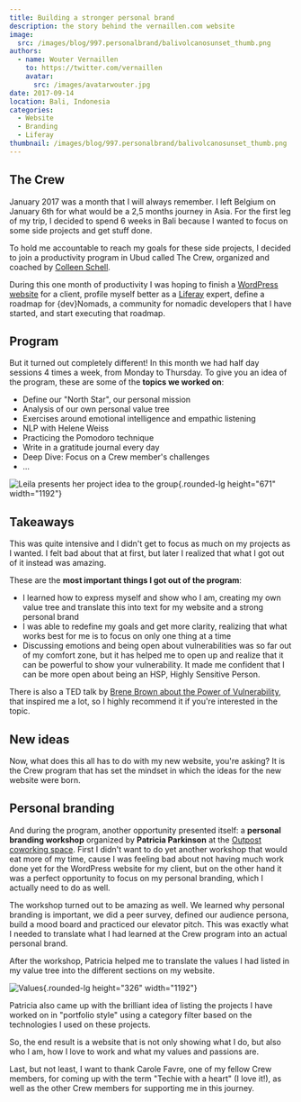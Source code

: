 ```yaml
---
title: Building a stronger personal brand
description: the story behind the vernaillen.com website
image:
  src: /images/blog/997.personalbrand/balivolcanosunset_thumb.png
authors:
  - name: Wouter Vernaillen
    to: https://twitter.com/vernaillen
    avatar:
      src: /images/avatarwouter.jpg
date: 2017-09-14
location: Bali, Indonesia
categories:
  - Website
  - Branding
  - Liferay
thumbnail: /images/blog/997.personalbrand/balivolcanosunset_thumb.png
---
```


## The Crew

January 2017 was a month that I will always remember. I left Belgium on January 6th for what would be a 2,5 months journey in Asia. For the first leg of my trip, I decided to spend 6 weeks in Bali because I wanted to focus on some side projects and get stuff done.

To hold me accountable to reach my goals for these side projects, I decided to join a productivity program in Ubud called The Crew, organized and coached by [Colleen Schell](https://leadershiprev.com/).

During this one month of productivity I was hoping to finish a [WordPress website](https://pastoriebalegem.be/) for a client, profile myself better as a [Liferay](https://www.liferay.com/) expert, define a roadmap for {dev}Nomads, a community for nomadic developers that I have started, and start executing that roadmap.

## Program

But it turned out completely different! In this month we had half day sessions 4 times a week, from Monday to Thursday. To give you an idea of the program, these are some of the **topics we worked on**:

- Define our "North Star", our personal mission
- Analysis of our own personal value tree
- Exercises around emotional intelligence and empathic listening
- NLP with Helene Weiss
- Practicing the Pomodoro technique
- Write in a gratitude journal every day
- Deep Dive: Focus on a Crew member's challenges
- ...

![Leila presents her project idea to the group](/images/blog/997.personalbrand/thecrew2.jpeg){.rounded-lg height="671" width="1192"}

## Takeaways

This was quite intensive and I didn't get to focus as much on my projects as I wanted. I felt bad about that at first, but later I realized that what I got out of it instead was amazing.

These are the **most important things I got out of the program**:

- I learned how to express myself and show who I am, creating my own value tree and translate this into text for my website and a strong personal brand
- I was able to redefine my goals and get more clarity, realizing that what works best for me is to focus on only one thing at a time
- Discussing emotions and being open about vulnerabilities was so far out of my comfort zone, but it has helped me to open up and realize that it can be powerful to show your vulnerability. It made me confident that I can be more open about being an HSP, Highly Sensitive Person.

There is also a TED talk by [Brene Brown about the Power of Vulnerability](https://www.ted.com/talks/brene_brown_the_power_of_vulnerability), that inspired me a lot, so I highly recommend it if you're interested in the topic.

## New ideas

Now, what does this all has to do with my new website, you're asking? It is the Crew program that has set the mindset in which the ideas for the new website were born.

## Personal branding

And during the program, another opportunity presented itself: a **personal branding workshop** organized by **Patricia Parkinson** at the [Outpost coworking space](https://destinationoutpost.co/). First I didn't want to do yet another workshop that would eat more of my time, cause I was feeling bad about not having much work done yet for the WordPress website for my client, but on the other hand it was a perfect opportunity to focus on my personal branding, which I actually need to do as well.

The workshop turned out to be amazing as well. We learned why personal branding is important, we did a peer survey, defined our audience persona, build a mood board and practiced our elevator pitch. This was exactly what I needed to translate what I had learned at the Crew program into an actual personal brand.

After the workshop, Patricia helped me to translate the values I had listed in my value tree into the different sections on my website.

![Values](/images/blog/997.personalbrand/values.png){.rounded-lg height="326" width="1192"}

Patricia also came up with the brilliant idea of listing the projects I have worked on in "portfolio style" using a category filter based on the technologies I used on these projects.

So, the end result is a website that is not only showing what I do, but also who I am, how I love to work and what my values and passions are.

Last, but not least, I want to thank Carole Favre, one of my fellow Crew members, for coming up with the term "Techie with a heart" (I love it!), as well as the other Crew members for supporting me in this journey.
